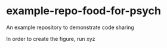 # example-repo-food-for-psych
An example repository to demonstrate code sharing

In order to create the figure, run xyz
